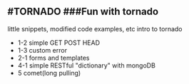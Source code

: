 #TORNADO
###Fun with tornado
---
little snippets, modified code examples, etc
intro to tornado

* 1-2 simple GET POST HEAD
* 1-3 custom error  
* 2-1 forms and templates
* 4-1 simple RESTful "dictionary" with mongoDB
* 5   comet(long pulling)
